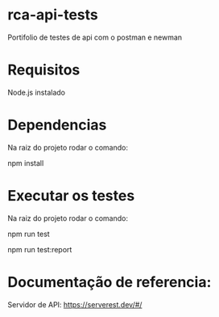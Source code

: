 # rca-api-tests
Portifolio de testes de api com o postman e newman

# Requisitos
Node.js instalado

# Dependencias
Na raiz do projeto rodar o comando: 

 npm install 

# Executar os testes

Na raiz do projeto rodar o comando: 

npm run test 

npm run test:report 

# Documentação de referencia:

Servidor de API: https://serverest.dev/#/
